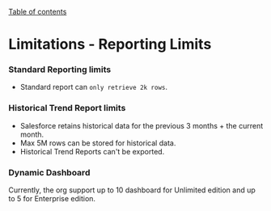 [Table of contents](../Documentation.md)
# Limitations - Reporting Limits

### Standard Reporting limits
- Standard report can `only retrieve 2k rows`.

### Historical Trend Report limits
- Salesforce retains historical data for the previous 3 months + the current month.
- Max 5M rows can be stored for historical data.
- Historical Trend Reports can't be exported.

### Dynamic Dashboard
Currently, the org support up to 10 dashboard for Unlimited edition and up to 5 for Enterprise edition.




